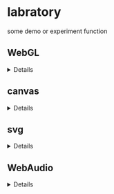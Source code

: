 # labratory
some demo or experiment function

## WebGL
<details>
 * [Star cloud](https://jasonchen1982.github.io/labratory/webgl/starsClouds/)
 * [earth polygon](https://jasonchen1982.github.io/labratory/webgl/earthPolygon/)
 * [my butterfly](https://jasonchen1982.github.io/labratory/webgl/butterfly/)
 * [earth VR](https://jasonchen1982.github.io/labratory/webgl/earth/)
 * [fly car VR](https://jasonchen1982.github.io/labratory/webgl/flyCarVR/)
 * [simple aframe VR](https://jasonchen1982.github.io/labratory/webgl/aframe/)
 * [WebGL AR](https://jasonchen1982.github.io/labratory/webgl/webglAR/)
</details>

## canvas
<details>
 * [bottle rotation](https://jasonchen1982.github.io/labratory/canvas/bottle/)
 * [fly traingle](https://jasonchen1982.github.io/labratory/canvas/flyTraingle/)
 * [light and blink](https://jasonchen1982.github.io/labratory/canvas/lightAndBlink/)
 * [line torus](https://jasonchen1982.github.io/labratory/canvas/lineTorus/)
 * [line to](https://jasonchen1982.github.io/labratory/canvas/linto/)
 * [life particles](https://jasonchen1982.github.io/labratory/canvas/liveParticles/)
 * [loading](https://jasonchen1982.github.io/labratory/canvas/loading/)
 * [low polygon](https://jasonchen1982.github.io/labratory/canvas/lowpolygon/)
 * [particle](https://jasonchen1982.github.io/labratory/canvas/particle/)
 * [pentagram](https://jasonchen1982.github.io/labratory/canvas/pentagram/)
 * [simple perlin noise](https://jasonchen1982.github.io/labratory/canvas/simpleNoise/)
 * [sphere](https://jasonchen1982.github.io/labratory/canvas/sphere/)
 * [traingle](https://jasonchen1982.github.io/labratory/canvas/traingle/)
</details>


## svg
<details>
 * [draw a circle](https://jasonchen1982.github.io/labratory/svg/circle/)
 * [refactor cocole](https://jasonchen1982.github.io/labratory/svg/coco/)
 * [none](https://jasonchen1982.github.io/labratory/svg/none/)
</details>

## WebAudio
<details>
 * [a visualization music](https://jasonchen1982.github.io/labratory/webAudio/music/)
</details>
